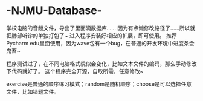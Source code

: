 # -NJMU-Database-
学校电脑的音频文件，导出了里面滴数据库……
因为有点懒修改路径了……所以就把肺部听诊的单独打包了~
进入程序安装好相应的扩展，即可使用。
推荐Pycharm edu里面使用，因为wave包有一个bug，在普通的开发环境中进度条会鬼畜~

程序测试过了，在不同电脑格式貌似会变化，比如文本文件的编码，那么手动修改下代码就好了。
这个程序完全开源，自取所需，任意修改~

exercise是普通的顺序练习模式；random是随机顺序；choose是可以选择任意文件，比如错题文件。
